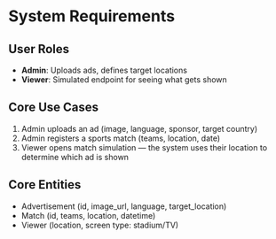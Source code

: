 # System Requirements

## User Roles
- **Admin**: Uploads ads, defines target locations
- **Viewer**: Simulated endpoint for seeing what gets shown

## Core Use Cases
1. Admin uploads an ad (image, language, sponsor, target country)
2. Admin registers a sports match (teams, location, date)
3. Viewer opens match simulation — the system uses their location to determine which ad is shown

## Core Entities
- Advertisement (id, image_url, language, target_location)
- Match (id, teams, location, datetime)
- Viewer (location, screen type: stadium/TV)
